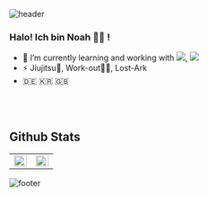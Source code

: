 ![header](https://capsule-render.vercel.app/api?type=slice&color=30A9DE&height=170&section=header&text=new%20Wisdom();&fontColor=090707&fontAlignX=45&fontAlignY=65&fontSize=100)

### Halo! Ich bin Noah 👋🏻 !

- 🌱 I’m currently learning and working with **<img src="https://img.shields.io/badge/Flutter-02569B?style=flat-square&logo=Flutter&logoColor=white"/></a>**, **<img src="https://img.shields.io/badge/Ruby on Rails-CC0000?style=flat-square&logo=RubyonRails&logoColor=white"/></a>**
- ⚡ Jiujitsu🥋, Work-out💪🏻, Lost-Ark 
- 🇩🇪 🇰🇷 🇬🇧


<br>

<br>


## Github Stats  
<table><tr><td valign="top" width="50%">

<img src="https://github-readme-stats.vercel.app/api?username=mrnoah9706&show_icons=true&count_private=true&hide_border=true" align="left" style="width: 100%" />

</td><td valign="top" width="50%">

<img src="https://github-readme-stats.vercel.app/api/top-langs/?username=mrnoah9706&hide_border=true&layout=compact" align="left" style="width: 100%" />

</td></tr></table>  


![footer](https://capsule-render.vercel.app/api?type=slice&color=EFDC05&height=100&section=footer)

